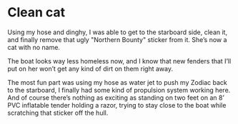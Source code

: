 # Clean cat

Using my hose and dinghy, I was able to get to the starboard side, clean it, and finally remove that ugly "Northern Bounty" sticker from it.  She’s now a cat with no name.

The boat looks way less homeless now, and I know that new fenders that I’ll put on her won’t get any kind of dirt on them right away.

The most fun part was using my hose as water jet to push my Zodiac back to the starboard, I finally had some kind of propulsion system working here.  And of course there’s nothing as exciting as standing on two feet on an 8’ PVC inflatable tender holding a razor, trying to stay close to the boat while scratching that sticker off the hull.
